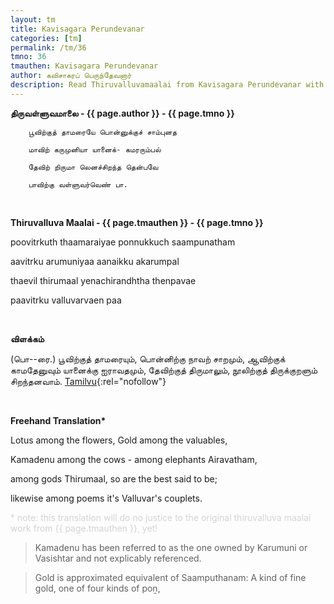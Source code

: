 ```yaml
---
layout: tm
title: Kavisagara Perundevanar
categories: [tm]
permalink: /tm/36
tmno: 36
tmauthen: Kavisagara Perundevanar
author: கவிசாகரப் பெருந்தேவனார்
description: Read Thiruvalluvamaalai from Kavisagara Perundevanar with english translation
---
```


**திருவள்ளுவமாலை - {{ page.author }} - {{ page.tmno }}**

        பூவிற்குத் தாமரையே பொன்னுக்குச் சாம்புனத

        மாவிற் கருமுனியா யானைக்- கமரரும்பல்

        தேவிற் றிருமா லெனச்சிறந்த தென்பவே

        பாவிற்கு வள்ளுவர்வெண் பா.

<br>

**Thiruvalluva Maalai - {{ page.tmauthen }} - {{ page.tmno }}**

poovitrkuth thaamaraiyae ponnukkuch saampunatham

aavitrku arumuniyaa aanaikku akarumpal

thaevil thirumaal yenachirandhtha thenpavae

paavitrku valluvarvaen paa

<br>

**விளக்கம்**

(பொ--ரை.) பூவிற்குத் தாமரையும், பொன்னிற்கு நாவற் சாறமும், ஆவிற்குக் காமதேனுவும் யானைக்கு ஐராவதமும், தேவிற்குத் திருமாலும், நூலிற்குத் திருக்குறளும் சிறந்தனவாம்.
[Tamilvu](http://www.tamilvu.org/library/l2100/html/l2100vur.htm){:rel="nofollow"}

<br>

**Freehand Translation\***

Lotus among the flowers, Gold among the valuables,

Kamadenu among the cows - among elephants Airavatham, 

among gods Thirumaal, so are the best said to be;

likewise among poems it's Valluvar's couplets.
 
<p style="color: lightgrey;">* note: this translation will do no justice to the original thiruvalluva maalai work from {{ page.tmauthen }}, yet!</p>

> Kamadenu has been referred to as the one owned by Karumuni or Vasishtar and not explicably referenced.

> Gold is approximated equivalent of Saamputhanam: A kind of fine gold, one of four kinds of poṉ,
